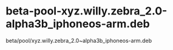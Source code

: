 # beta-pool-xyz.willy.zebra_2.0-alpha3b_iphoneos-arm.deb
beta/pool/xyz.willy.zebra_2.0~alpha3b_iphoneos-arm.deb
